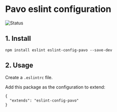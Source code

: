 # Pavo eslint configuration

![Status](https://david-dm.org/jamiemagique/eslint-config-pavo.svg)

## 1. Install

```
npm install eslint eslint-config-pavo --save-dev
```

## 2. Usage

Create a `.eslintrc` file.

Add this package as the configuration to extend:

```
{
  "extends": "eslint-config-pavo"
}
```

